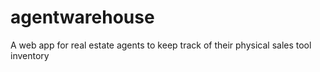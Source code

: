 # agentwarehouse
A web app for real estate agents to keep track of their physical sales tool inventory
